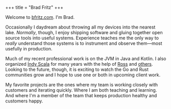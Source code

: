 +++
title = "Brad Fritz"
+++

Welcome to [bfritz.com].  I'm Brad.

Occasionally I daydream about throwing all my devices into the nearest
lake.  _Normally_, though, I enjoy shipping software and gluing
together open source tools into useful systems.  Experience teaches me
the only way to _really_ understand those systems is to instrument and
observe them—most usefully in production.

Much of my recent professional work is on the JVM in Java and Kotlin.
I also organized [Indy Scala] for many years with the help of [Ross]
and [others].  Looking to the future, though, it is exciting to watch
the Go and Rust communities grow and I hope to use one or both in
upcoming client work.

My favorite projects are the ones where my team is working closely
with customers and iterating quickly.  Where I am both teaching and
learning.  And where I'm a member of the team that keeps production
healthy and customers happy.


[bfritz.com]: https://bfritz.com
[indy scala]: https://meetup.com/indyscala/
[others]: https://github.com/orgs/indyscala/people
[ross]: https://rossabaker.com/
